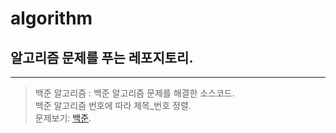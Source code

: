 # algorithm
 
## 알고리즘 문제를 푸는 레포지토리.
***

> 백준 알고리즘 : 백준 알고리즘 문제를 해결한 소스코드.   
> 백준 알고리즘 번호에 따라 제목_번호 정렬.   
> 문제보기: [백준][baekjoonlink].   
>
>[baekjoonlink]: https://github.com/sungju-kim/algorithm/tree/main/baekjoonAlgorithm "Go baekjoon"
>
